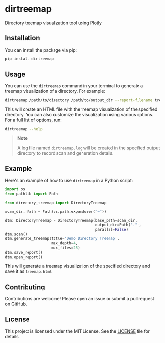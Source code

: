 # dirtreemap
Directory treemap visualization tool using Plotly

## Installation
You can install the package via pip:

```bash
pip install dirtreemap
```
## Usage
You can use the `dirtreemap` command in your terminal to generate a treemap visualization of a directory. For example:
```bash
dirtreemap /path/to/directory /path/to/output_dir --report-filename treemap.html
```
This will create an HTML file with the treemap visualization of the specified directory.
You can also customize the visualization using various options. For a full list of options, run:
```bash
dirtreemap --help
```
> **Note**
>
> A log file named `dirtreemap.log` will be created in the specified output directory to record scan and generation details.

## Example
Here's an example of how to use `dirtreemap` in a Python script:
```python
import os
from pathlib import Path

from directory_treemap import DirectoryTreemap

scan_dir: Path = Path(os.path.expanduser("~"))

dtm: DirectoryTreemap = DirectoryTreemap(base_path=scan_dir,
                                         output_dir=Path("."),
                                         parallel=False)
dtm.scan()
dtm.generate_treemap(title='Demo Directory Treemap',
                     max_depth=4,
                     max_files=25)
dtm.save_report()
dtm.open_report()
```
This will generate a treemap visualization of the specified directory and save it as `treemap.html`

## Contributing
Contributions are welcome! Please open an issue or submit a pull request on GitHub.

## License
This project is licensed under the MIT License. See the [LICENSE](LICENSE) file for details
